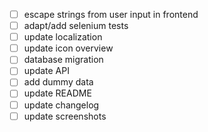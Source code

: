 - [ ] escape strings from user input in frontend
- [ ] adapt/add selenium tests
- [ ] update localization
- [ ] update icon overview 
- [ ] database migration
- [ ] update API
- [ ] add dummy data
- [ ] update README
- [ ] update changelog
- [ ] update screenshots